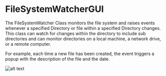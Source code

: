 # FileSystemWatcherGUI
The FileSystemWatcher Class monitors the file system and raises events whenever a specified Directory or file within a specified Directory changes. This class can watch for changes within the directory to include sub directories and can monitor directories on a local machine, a network drive, or a remote computer.

For example, each time a new file has been created, the event triggers a popup with the description of the file and the date.

![alt text](https://www.dropbox.com/s/ov969312gp0e9q3/Directory%20Monitor.png?dl=0)
